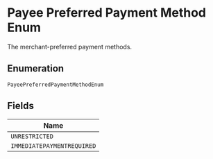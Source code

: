 
# Payee Preferred Payment Method Enum

The merchant-preferred payment methods.

## Enumeration

`PayeePreferredPaymentMethodEnum`

## Fields

| Name |
|  --- |
| `UNRESTRICTED` |
| `IMMEDIATEPAYMENTREQUIRED` |

